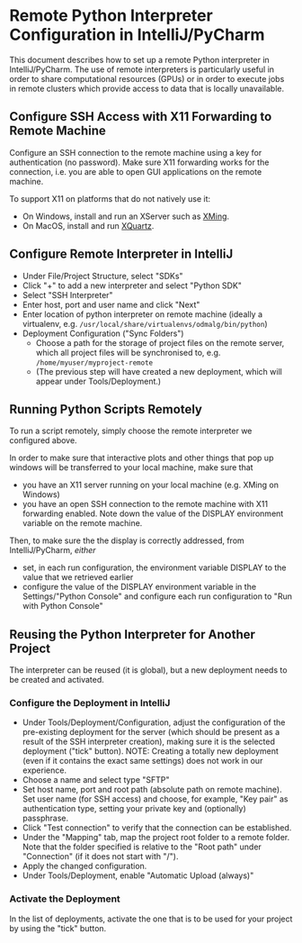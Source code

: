# Remote Python Interpreter Configuration in IntelliJ/PyCharm

This document describes how to set up a remote Python interpreter in IntelliJ/PyCharm.
The use of remote interpreters is particularly useful in order to share computational resources (GPUs) or in order to execute jobs in remote clusters which provide access to data that is locally unavailable.

## Configure SSH Access with X11 Forwarding to Remote Machine

Configure an SSH connection to the remote machine using a key for authentication (no password).
Make sure X11 forwarding works for the connection, i.e. you are able to open GUI applications on the remote machine.

To support X11 on platforms that do not natively use it:
* On Windows, install and run an XServer such as [XMing](https://sourceforge.net/projects/xming/).
* On MacOS, install and run [XQuartz](https://www.xquartz.org/).

## Configure Remote Interpreter in IntelliJ

- Under File/Project Structure, select "SDKs"
- Click "+" to add a new interpreter and select "Python SDK"
- Select "SSH Interpreter"
- Enter host, port and user name and click "Next"
- Enter location of python interpreter on remote machine (ideally a virtualenv, e.g. `/usr/local/share/virtualenvs/odmalg/bin/python`)
- Deployment Configuration ("Sync Folders")
  - Choose a path for the storage of project files on the remote server, which all project files will be synchronised to, e.g. `/home/myuser/myproject-remote`
  - (The previous step will have created a new deployment, which will appear under Tools/Deployment.)

## Running Python Scripts Remotely 

To run a script remotely, simply choose the remote interpreter we configured above.

In order to make sure that interactive plots and other things that pop up windows will be transferred to your local machine, make sure that 
* you have an X11 server running on your local machine (e.g. XMing on Windows) 
* you have an open SSH connection to the remote machine with X11 forwarding enabled. Note down the value of the DISPLAY environment variable on the remote machine. 

Then, to make sure the the display is correctly addressed, from IntelliJ/PyCharm, *either*
* set, in each run configuration, the environment variable DISPLAY to the value that we retrieved earlier 
* configure the value of the DISPLAY environment variable in the Settings/"Python Console" and configure each run configuration to "Run with Python Console"

## Reusing the Python Interpreter for Another Project

The interpreter can be reused (it is global), but a new deployment needs to be created and activated.

### Configure the Deployment in IntelliJ

- Under Tools/Deployment/Configuration, adjust the configuration of the pre-existing deployment for the server (which should be present as a result of the SSH interpreter creation), making sure it is the selected deployment ("tick" button). NOTE: Creating a totally new deployment (even if it contains the exact same settings) does not work in our experience.
- Choose a name and select type "SFTP"
- Set host name, port and root path (absolute path on remote machine).
  Set user name (for SSH access) and choose, for example, "Key pair" as authentication type, setting your private key and (optionally) passphrase.
- Click "Test connection" to verify that the connection can be established.
- Under the "Mapping" tab, map the project root folder to a remote folder. Note that the folder specified is relative to the "Root path" under "Connection" (if it does not start with "/").
- Apply the changed configuration.
- Under Tools/Deployment, enable "Automatic Upload (always)"

### Activate the Deployment

In the list of deployments, activate the one that is to be used for your project by using the "tick" button.
